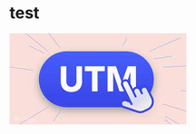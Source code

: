 # test


[![utm테스트](https://raw.githubusercontent.com/boystyou82/test/main/images.jpg)](https://www.radiwell.com/shop/detail.php?pno=37A749D808E46495A8DA1E5352D03CAE&utm_source=google&utm_medium=cpc&utm_campaign=sssss&utm_id=radiwell.123&utm_term=aaa)
